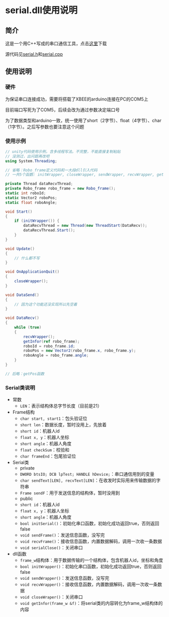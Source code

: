 # serial.dll使用说明

## 简介
这是一个用C++写成的串口通信工具，点击[这里](https://github.com/zliaky/Swarm/raw/master/storage/serial/Debug/serial.dll)下载

源代码见[serial.h](https://github.com/zliaky/Swarm/blob/master/storage/serial/serial/serial.h)和[serial.cpp](https://github.com/zliaky/Swarm/blob/master/storage/serial/serial/serial.cpp)

## 使用说明
### 硬件
为保证串口连接成功，需要将搭载了XBEE的arduino连接在PC的COM5上

目前端口写死为了COM5，后续会改为通过参数决定端口号

为了数据类型和arduino一致，统一使用了short（2字节）、float（4字节）、char（1字节）。之后写参数也要注意这个问题

### 使用示例
```c#
// unity代码使用示例，含多线程写法。不完整，不能直接复制粘贴
// 没测过，出问题再改吧
using System.Threading;

// 省略：Robo_frame定义代码和一大段dll引入代码
// 一共5个函数: initWrapper, closeWrapper, sendWrapper, recvWrapper, getInfor

private Thread dataRecvThread;
private Robo_frame robo_frame = new Robo_frame();
static int roboId;
static Vector2 roboPos;
static float roboAngle;

void Start()
{
    if (initWrapper()) {
        dataRecvThread = new Thread(new ThreadStart(DataRecv));
        dataRecvThread.Start();
    }
}

void Update()
{
    // 什么都不写
}

void OnApplicationQuit()
{
    closeWrapper();
}

void DataSend()
{
    // 因为这个功能还没实现所以先空着
}

void DataRecv()
{
    while (true)
    {
        recvWrapper();
        getInfor(ref robo_frame);
        roboId = robo_frame.id;
        roboPos = new Vector2(robo_frame.x, robo_frame.y);
        roboAngle = robo_frame.angle;
    }
}

// 后略：getPos函数

```

### Serial类说明
- 常数
   - `LEN`：表示结构体总字节长度（目前是21）
- Frame结构
   - `char start, start1`：包头验证位
   - `short len`：数据长度，暂时没用上，先放着
   - `short id`：机器人id
   - `float x, y`：机器人坐标
   - `short angle`：机器人角度
   - `float checkSum`：校验和
   - `char frameEnd`：包尾验证位
- Serial类
   - private
   - `DWORD btsIO; DCB lpTest; HANDLE hDevice;`：串口通信用到的变量
   - `char sendText[LEN], recvText[LEN]`：在收发时实际用来传输数据的字符串
   - `Frame sendF`：用于发送信息的结构体，暂时没用到
   - public
   - `short id`：机器人id
   - `float x, y`：机器人坐标
   - `short angle`：机器人角度
   - `bool initSerial()`：初始化串口函数，初始化成功返回true，否则返回false
   - `void sendFrame()`：发送信息函数，没写完
   - `void recvFrame()`：接收信息函数，内置数据解码，调用一次收一条数据
   - `void serialClose()`：关闭串口
- dll函数
   - `frame_w`结构体：用于数据传输的一个结构体，包含机器人id，坐标和角度
   - `bool initWrapper()`：初始化串口函数，初始化成功返回true，否则返回false
   - `void sendWrapper()`：发送信息函数，没写完
   - `void recvWrapper()`：接收信息函数，内置数据解码，调用一次收一条数据
   - `void closeWraper()`：关闭串口
   - `void getInfor(frame_w &f)`：将serial类的内容转化为frame_w结构体的内容